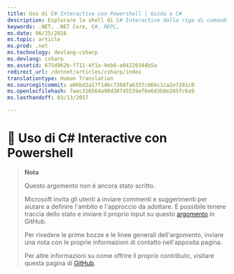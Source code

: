 ```yaml
---
title: Uso di C# Interactive con Powershell | Guida a C#
description: Esplorare la shell di C# Interactive dalla riga di comando di Windows
keywords: .NET, .NET Core, C#, REPL,
ms.date: 06/25/2016
ms.topic: article
ms.prod: .net
ms.technology: devlang-csharp
ms.devlang: csharp
ms.assetid: 675d962b-f711-4f1a-9eb6-e04220344b5a
redirect_url: /dotnet/articles/csharp/index
translationtype: Human Translation
ms.sourcegitcommit: a06bd2a17f1d6c7308fa6337c866c1ca2e7281c0
ms.openlocfilehash: 7aec316564a90d30f45539ef6e6d3b0e285fc6a9
ms.lasthandoff: 03/13/2017

---
```


# <a name="-using-c-interactive-with-powershell"></a>🔧 Uso di C# Interactive con Powershell

> **Nota**
> 
> Questo argomento non è ancora stato scritto. 
>
> Microsoft invita gli utenti a inviare commenti e suggerimenti per aiutare a definire l'ambito e l'approccio da adottare. È possibile tenere traccia dello stato e inviare il proprio input su questo [argomento](https://github.com/dotnet/docs/issues/970) in GitHub.
> 
> Per rivedere le prime bozze e le linee generali dell'argomento, inviare una nota con le proprie informazioni di contatto nell'apposita pagina.
>
> Per altre informazioni su come offrire il proprio contributo, visitare questa pagina di [GitHub](https://github.com/dotnet/docs/blob/master/CONTRIBUTING.md).
>

